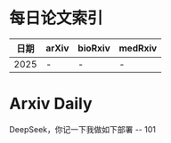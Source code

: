 # 每日论文索引

| 日期 | arXiv | bioRxiv | medRxiv |
|------|-------|---------|---------|
| 2025 | - | - | - |






















































































































































































































































































































































































































































































































































# Arxiv Daily


DeepSeek，你记一下我做如下部署 -- 101
